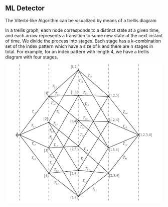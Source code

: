 ## ML Detector

The Viterbi-like Algorithm can be visualized by means of a trellis diagram

In a trellis graph, each node corresponds to a distinct state at a given time, and each arrow represents a transition to some new state at the next instant of time. We divide the process into stages. Each stage has a k-combination set of the index pattern which have a size of k and there are n stages in total. For example, for an index  pattern with length 4, we have a trellis diagram with four stages.

![alt text](https://github.com/ceffrosynis/Index-Modulation/blob/master/images/trellis%20diagram.png)

